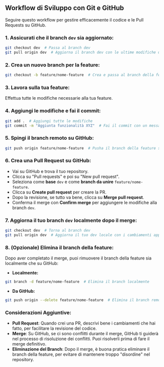 ## Workflow di Sviluppo con Git e GitHub

Seguire questo workflow per gestire efficacemente il codice e le Pull Requests su GitHub.

### 1. Assicurati che il branch `dev` sia aggiornato:
```bash
git checkout dev  # Passa al branch dev
git pull origin dev  # Aggiorna il branch dev con le ultime modifiche da GitHub
```

### 2. Crea un nuovo branch per la feature:
```bash
git checkout -b feature/nome-feature  # Crea e passa al branch della feature
```

### 3. Lavora sulla tua feature:
Effettua tutte le modifiche necessarie alla tua feature.

### 4. Aggiungi le modifiche e fai il commit:
```bash
git add .  # Aggiungi tutte le modifiche
git commit -m "Aggiunta funzionalità XYZ"  # Fai il commit con un messaggio descrittivo
```

### 5. Spingi il branch remoto su GitHub:
```bash
git push origin feature/nome-feature  # Pusha il branch della feature su GitHub
```

### 6. Crea una Pull Request su GitHub:
- Vai su GitHub e trova il tuo repository.
- Clicca su "Pull requests" e poi su "New pull request".
- Seleziona come **base** `dev` e come **branch da unire** `feature/nome-feature`.
- Clicca su **Create pull request** per creare la PR.
- Dopo la revisione, se tutto va bene, clicca su **Merge pull request**.
- Conferma il merge con **Confirm merge** per aggiungere le modifiche alla branch `dev`.

### 7. Aggiorna il tuo branch `dev` localmente dopo il merge:
```bash
git checkout dev  # Torna al branch dev
git pull origin dev  # Aggiorna il tuo dev locale con i cambiamenti appena mergiati
```

### 8. (Opzionale) Elimina il branch della feature:
Dopo aver completato il merge, puoi rimuovere il branch della feature sia localmente che su GitHub:
- **Localmente:**
```bash
git branch -d feature/nome-feature  # Elimina il branch localmente
```
- **Da GitHub:**
```bash
git push origin --delete feature/nome-feature  # Elimina il branch remoto su GitHub
```

### Considerazioni Aggiuntive:
- **Pull Request**: Quando crei una PR, descrivi bene i cambiamenti che hai fatto, per facilitare la revisione del codice.
- **Merge**: Su GitHub, se ci sono conflitti durante il merge, GitHub ti guiderà nel processo di risoluzione dei conflitti. Puoi risolverli prima di fare il merge definitivo.
- **Eliminazione del Branch**: Dopo il merge, è buona pratica eliminare il branch della feature, per evitare di mantenere troppo "disordine" nel repository.
